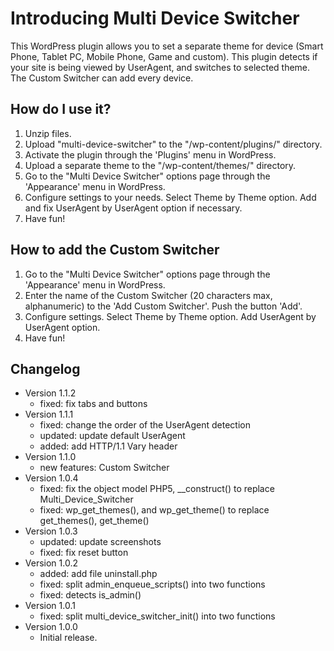 # Introducing Multi Device Switcher

This WordPress plugin allows you to set a separate theme for device (Smart Phone, Tablet PC, Mobile Phone, Game and custom).
This plugin detects if your site is being viewed by UserAgent, and switches to selected theme.
The Custom Switcher can add every device.

## How do I use it?

1. Unzip files.
2. Upload "multi-device-switcher" to the "/wp-content/plugins/" directory.
3. Activate the plugin through the 'Plugins' menu in WordPress.
4. Upload a separate theme to the "/wp-content/themes/" directory.
5. Go to the "Multi Device Switcher" options page through the 'Appearance' menu in WordPress.
6. Configure settings to your needs. Select Theme by Theme option. Add and fix UserAgent by UserAgent option if necessary.
7. Have fun!

## How to add the Custom Switcher

1. Go to the "Multi Device Switcher" options page through the 'Appearance' menu in WordPress.
2. Enter the name of the Custom Switcher (20 characters max, alphanumeric) to the 'Add Custom Switcher'. Push the button 'Add'.
3. Configure settings. Select Theme by Theme option. Add UserAgent by UserAgent option.
4. Have fun!

## Changelog

* Version 1.1.2
	* fixed: fix tabs and buttons
* Version 1.1.1
	* fixed: change the order of the UserAgent detection
	* updated: update default UserAgent
	* added: add HTTP/1.1 Vary header
* Version 1.1.0
	* new features: Custom Switcher
* Version 1.0.4
	* fixed: fix the object model PHP5, __construct() to replace Multi_Device_Switcher
	* fixed: wp_get_themes(), and wp_get_theme() to replace get_themes(), get_theme()
* Version 1.0.3
	* updated: update screenshots
	* fixed: fix reset button
* Version 1.0.2
	* added: add file uninstall.php
	* fixed: split admin_enqueue_scripts() into two functions
	* fixed: detects is_admin()
* Version 1.0.1
	* fixed: split multi_device_switcher_init() into two functions
* Version 1.0.0
	* Initial release.
